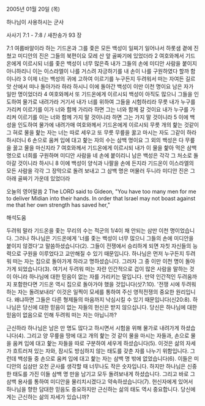 2005년 01월 20일 (목)

하나님이 사용하시는 군사



사사기 7:1 - 7:8 / 새찬송가 93 장


7:1 여룹바알이라 하는 기드온과 그를 좇은 모든 백성이 일찌기 일어나서 하롯샘 곁에 진쳤고 미디안의 진은 그들의 북편이요 모레 산 앞 골짜기에 있었더라 2 여호와께서 기드온에게 이르시되 너를 좇은 백성이 너무 많은즉 내가 그들의 손에 미디안 사람을 붙이지 아니하리니 이는 이스라엘이 나를 거스려 자긍하기를 내 손이 나를 구원하였다 할까 함이니라 3 이제 너는 백성의 귀에 고하여 이르기를 누구든지 두려워서 떠는 자여든 길르앗 산에서 떠나 돌아가라 하라 하시니 이에 돌아간 백성이 이만 이천 명이요 남은 자가 일만 명이었더라 4 여호와께서 또 기드온에게 이르시되 백성이 아직도 많으니 그들을 인도하여 물가로 내려가라 거기서 내가 너를 위하여 그들을 시험하리라 무릇 내가 누구를 가리켜 이르기를 이가 너와 함께 가리라 하면 그는 너와 함께 갈 것이요 내가 누구를 가리켜 이르기를 이는 너와 함께 가지 말 것이니라 하면 그는 가지 말 것이니라 5 이에 백성을 인도하여 물가에 내려가매 여호와께서 기드온에게 이르시되 무릇 개의 핥는 것같이 그 혀로 물을 핥는 자는 너는 따로 세우고 또 무릇 무릎을 꿇고 마시는 자도 그같이 하라 하시더니 6 손으로 움켜 입에 대고 핥는 자의 수는 삼백 명이요 그 외의 백성은 다 무릎을 꿇고 물을 마신지라 7 여호와께서 기드온에게 이르시되 내가 이 물을 핥아 먹은 삼백 명으로 너희를 구원하며 미디안 사람을 네 손에 붙이리니 남은 백성은 각각 그 처소로 돌아갈 것이니라 하시니 8 이에 백성이 양식과 나팔을 손에 든지라 기드온이 이스라엘의 모든 사람을 각각 그 장막으로 돌려 보내고 그 삼백 명은 머물러 두니라 미디안 진은 그 아래 골짜기 가운데 있었더라

오늘의 영어말씀
2 The LORD said to Gideon, "You have too many men for me to deliver Midian into their hands. In order that Israel may not boast against me that her own strength has saved her,"

해석도움





두려워 말라
기드온을 좇는 무리의 수는 적군의 1/4이 채 안되는 삼만 이천 명이었습니다. 그러나 하나님은 기드온에게 '너를 좇는 백성이 너무 많으니 그들의 손에 미디안을 붙이지 않겠다‘고 말씀하셨습니다(2). 그들이 전쟁에서 승리하게 되면 자칫 자신들의 능력으로 구원을 이루었다고 교만해질 수 있기 때문입니다. 하나님은 먼저 누구든지 두려워 떠는 자는 집으로 돌아가게 하라고 명하셨습니다. 그러자 그 중 이만 이천 명이 돌아가게 되었습니다(3). 여기서 두려워 떠는 자란 인간적으로 겁이 많은 사람을 말하는 것이 아니라 하나님에 대한 믿음이 없는 자를 가리키는 말입니다. 만약 인간적인 두려움까지 포함한다면 기드온 역시 집으로 돌아가야 했을 것입니다(삿7:10). '전쟁 시에 두려워하는 자는 돌려보내라' 이것은 일찍이 모세를 통하여 주신 영적전쟁의 중요한 원리입니다. 왜냐하면 그들은 다른 형제들의 마음까지 낙심시킬 수 있기 때문입니다(신20:8). 하나님은 당신에 대한 믿음이 없는 자들의 헌신은 받지 않으십니다. 당신은 하나님에 대한 믿음이 없음으로 인해 두려워 떠는 자는 아닙니까?   

근신하라
하나님은 남은 만 명도 많다고 하시면서 시험을 위해 물가로 내려가게 하셨습니다(4). 그리고 양 무릎을 땅에 대고 개의 핥는 것 같이 물을 마시는 자들과, 손으로 물을 움켜 입에 대고 핥는 자들을 따로 구분하여 세우게 하셨습니다(5). 이것은 삶의 자세가 흐트러져 있는 자와, 잠시도 방심하지 않는 태도를 갖춘 자를 나누기 위함입니다. 그런데 백성들 중 손으로 움켜 입에 대고 핥는 자는 삼백 명 밖에 없었습니다(6). 이들은 미디안의 십삼만 오천 군사를 생각할 때 너무나도 작은 숫자입니다. 하지만 하나님은 신중한 태도를 가진 이들 삼백 명 만을 남기고 모두 돌려보내게 하셨습니다. 그리고 바로 그 삼백 용사를 통하여 미디안을 물리치시겠다고 약속하셨습니다(7). 헌신자에게 있어서 하나님을 향한 담대한 믿음도 중요하지만 근신하는 삶의 태도 역시 중요합니다. 당신에게는 근신하는 삶의 자세가 있습니까?